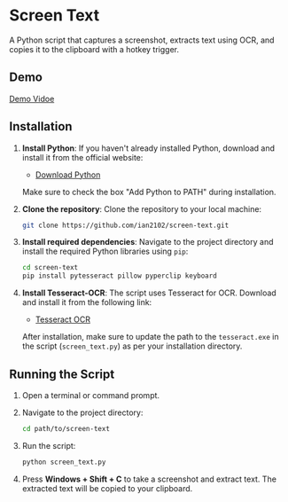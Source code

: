 # Screen Text
A Python script that captures a screenshot, extracts text using OCR, and copies it to the clipboard with a hotkey trigger.

## Demo
[Demo Vidoe](https://github.com/user-attachments/assets/d8b944df-1f53-4618-a496-1a40ca56993b)

## Installation

1. **Install Python**:
   If you haven't already installed Python, download and install it from the official website:
   - [Download Python](https://www.python.org/downloads/)

   Make sure to check the box "Add Python to PATH" during installation.

2. **Clone the repository**:
   Clone the repository to your local machine:
   ```bash
   git clone https://github.com/ian2102/screen-text.git
   ```

3. **Install required dependencies**:
   Navigate to the project directory and install the required Python libraries using `pip`:
   ```bash
   cd screen-text
   pip install pytesseract pillow pyperclip keyboard
   ```

4. **Install Tesseract-OCR**:
   The script uses Tesseract for OCR. Download and install it from the following link:
   - [Tesseract OCR](https://github.com/tesseract-ocr/tesseract)

   After installation, make sure to update the path to the `tesseract.exe` in the script (`screen_text.py`) as per your installation directory.

## Running the Script

1. Open a terminal or command prompt.
2. Navigate to the project directory:
   ```bash
   cd path/to/screen-text
   ```

3. Run the script:
   ```bash
   python screen_text.py
   ```

4. Press **Windows + Shift + C** to take a screenshot and extract text. The extracted text will be copied to your clipboard.
